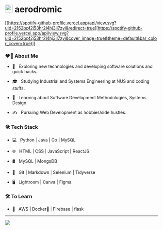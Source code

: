 # <img src="https://media.giphy.com/media/dxn6fRlTIShoeBr69N/giphy.gif" width="25"> aerodromic </h1>
[[https://spotify-github-profile.vercel.app/api/view.svg?uid=2152bpf2j53hr2l4hj3ll7zyi&redirect=true][https://spotify-github-profile.vercel.app/api/view.svg?uid=2152bpf2j53hr2l4hj3ll7zyi&cover_image=true&theme=default&bar_color_cover=true)]]
### ❤️‍🔥 About Me



- 🤔 &nbsp; Exploring new technologies and developing software solutions and quick hacks.

- 🎓 &nbsp; Studying Industrial and Systems Engineering at NUS and coding stuffs.

- 🌱 &nbsp; Learning about Software Development Methodologies, Systems Design.

- ✍️ &nbsp; Pursuing Web Development as hobbies/side hustles.



### 🛠 Tech Stack

- 💻 &nbsp; Python | Java | Go | MySQL

- 🌐 &nbsp; HTML | CSS | JavaScript | ReactJS

- 🛢 &nbsp; MySQL | MongoDB

- 🔧 &nbsp; Git | Markdown | Selenium | Tidyverse

- 🖥 &nbsp; Lightroom | Canva | Figma

### 🛠 To Learn

- 🔧 &nbsp; AWS | Docker🐳 | Firebase | flask

<hr>
<img align='middle' src="https://i.pinimg.com/originals/e4/26/70/e426702edf874b181aced1e2fa5c6cde.gif">
